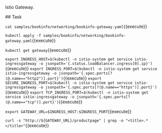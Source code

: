 Istio Gateway.

## Task

`cat samples/bookinfo/networking/bookinfo-gateway.yaml`{{execute}}

`kubectl apply -f samples/bookinfo/networking/bookinfo-gateway.yaml`{{execute}}

`kubectl get gateway`{{execute}}

`export INGRESS_HOST=$(kubectl -n istio-system get service istio-ingressgateway -o jsonpath='{.status.loadBalancer.ingress[0].ip}')`{{execute}}
`export INGRESS_PORT=$(kubectl -n istio-system get service istio-ingressgateway -o jsonpath='{.spec.ports[?(@.name=="http2")].port}')`{{execute}}
`export SECURE_INGRESS_PORT=$(kubectl -n istio-system get service istio-ingressgateway -o jsonpath='{.spec.ports[?(@.name=="https")].port}')`{{execute}}
`export TCP_INGRESS_PORT=$(kubectl -n istio-system get service istio-ingressgateway -o jsonpath='{.spec.ports[?(@.name=="tcp")].port}')`{{execute}}

`export GATEWAY_URL=$INGRESS_HOST:$INGRESS_PORT`{{execute}}

`curl -s "http://${GATEWAY_URL}/productpage" | grep -o "<title>.*</title>"`{{execute}}
